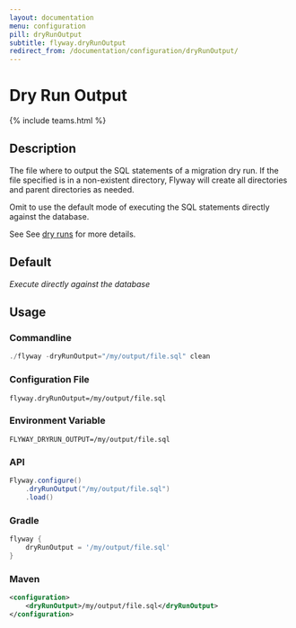 ```yaml
---
layout: documentation
menu: configuration
pill: dryRunOutput
subtitle: flyway.dryRunOutput
redirect_from: /documentation/configuration/dryRunOutput/
---
```


# Dry Run Output
{% include teams.html %}

## Description
The file where to output the SQL statements of a migration dry run. If the file specified is in a non-existent directory, Flyway will create all directories and parent directories as needed.

Omit to use the default mode of executing the SQL statements directly against the database.

See See [dry runs](/documentation/concepts/dryruns) for more details.

## Default
<i>Execute directly against the database</i>

## Usage

### Commandline
```powershell
./flyway -dryRunOutput="/my/output/file.sql" clean
```

### Configuration File
```properties
flyway.dryRunOutput=/my/output/file.sql
```

### Environment Variable
```properties
FLYWAY_DRYRUN_OUTPUT=/my/output/file.sql
```

### API
```java
Flyway.configure()
    .dryRunOutput("/my/output/file.sql")
    .load()
```

### Gradle
```groovy
flyway {
    dryRunOutput = '/my/output/file.sql'
}
```

### Maven
```xml
<configuration>
    <dryRunOutput>/my/output/file.sql</dryRunOutput>
</configuration>
```